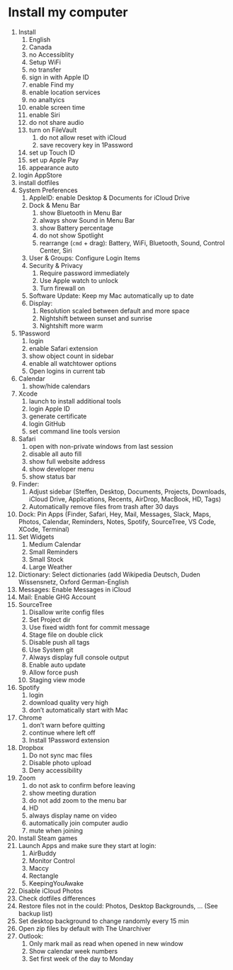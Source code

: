 # Install my computer

1. Install
    1. English
    2. Canada
    3. no Accessiblity
    4. Setup WiFi
    5. no transfer
    6. sign in with Apple ID
    7. enable Find my
    8. enable location services
    9. no analtyics
    10. enable screen time
    11. enable Siri
    12. do not share audio
    13. turn on FileVault
        1. do not allow reset with iCloud
        2. save recovery key in 1Password
    15. set up Touch ID
    16. set up Apple Pay
    17. appearance auto
2. login AppStore
3. install dotfiles
4. System Preferences
    1. AppleID: enable Desktop & Documents for iCloud Drive
    1. Dock & Menu Bar
        1. show Bluetooth in Menu Bar
        2. always show Sound in Menu Bar
        3. show Battery percentage
        4. do not show Spotlight
        5. rearrange (`cmd` + drag): Battery, WiFi, Bluetooth, Sound, Control Center, Siri
    1. User & Groups: Configure Login Items
    1. Security & Privacy
        1. Require password immediately
        1. Use Apple watch to unlock
        1. Turn firewall on
    1. Software Update: Keep my Mac automatically up to date
    1. Display:
        1. Resolution scaled between default and more space
        1. Nightshift between sunset and sunrise
        1. Nightshift more warm
5. 1Password
    1. login
    1. enable Safari extension
    1. show object count in sidebar
    1. enable all watchtower options
    1. Open logins in current tab
6. Calendar
    1. show/hide calendars
7. Xcode
    1. launch to install additional tools
    2. login Apple ID
    3. generate certificate
    4. login GitHub
    5. set command line tools version
8. Safari
    1. open with non-private windows from last session
    1. disable all auto fill
    1. show full website address
    1. show developer menu
    1. show status bar
9. Finder:
    1. Adjust sidebar (Steffen, Desktop, Documents, Projects, Downloads, iCloud Drive, Applications, Recents, AirDrop, MacBook, HD, Tags)
    1. Automatically remove files from trash after 30 days
10. Dock: Pin Apps (Finder, Safari, Hey, Mail, Messages, Slack, Maps, Photos, Calendar, Reminders, Notes, Spotify, SourceTree, VS Code, XCode, Terminal)
11. Set Widgets
    1. Medium Calendar
    2. Small Reminders
    3. Small Stock
    4. Large Weather
12. Dictionary: Select dictionaries (add Wikipedia Deutsch, Duden Wissensnetz, Oxford German-English
13. Messages: Enable Messages in iCloud
14. Mail: Enable GHG Account
15. SourceTree
    1. Disallow write config files
    2. Set Project dir
    3. Use fixed width font for commit message
    4. Stage file on double click
    5. Disable push all tags
    6. Use System git
    7. Always display full console output
    8. Enable auto update
    9. Allow force push
    10. Staging view mode
16. Spotify
    1. login
    1. download quality very high
    1. don’t automatically start with Mac
17. Chrome
    1. don’t warn before quitting
    1. continue where left off
    1. Install 1Password extension
18. Dropbox
    1. Do not sync mac files
    2. Disable photo upload
    3. Deny accessibility
19. Zoom
    1. do not ask to confirm before leaving
    2. show meeting duration
    3. do not add zoom to the menu bar
    4. HD
    5. always display name on video
    6. automatically join computer audio
    7. mute when joining
20. Install Steam games
21. Launch Apps and make sure they start at login:
    1. AirBuddy
    2. Monitor Control
    3. Maccy
    4. Rectangle
    5. KeepingYouAwake
22. Disable iCloud Photos
23. Check dotfiles differences
24. Restore files not in the could: Photos, Desktop Backgrounds, ... (See backup list)
25. Set desktop background to change randomly every 15 min
26. Open zip files by default with The Unarchiver
27. Outlook:
    1. Only mark mail as read when opened in new window
    2. Show calendar week numbers
    3. Set first week of the day to Monday
